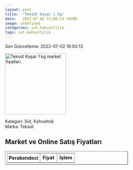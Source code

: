 ```yaml
---
layout: post
title:  "Teksüt Kaşar 1 kg"
date:   2022-07-02 13:00:13 +0300
image: undefined
categories: sut-kahvaltilik
tags: sut-kahvaltilik
---
```


Son Güncelleme: 2022-07-02 16:00:13

<img src="undefined" width="200" alt="Teksüt Kaşar 1 kg market fiyatları" />

Kategori: Süt, Kahvaltılık
<br />
Marka: Teksüt

<h2>Market ve Online Satış Fiyatları</h2>

<table border="1" style="padding: 5px;width:80%;">
  <tr>
    <td style="padding: 5px;"><strong>Perakendeci</strong></td>
    <td><strong>Fiyat</strong></td>
    <td><strong>İşlem</strong></td>
  </tr>
  
</table>
